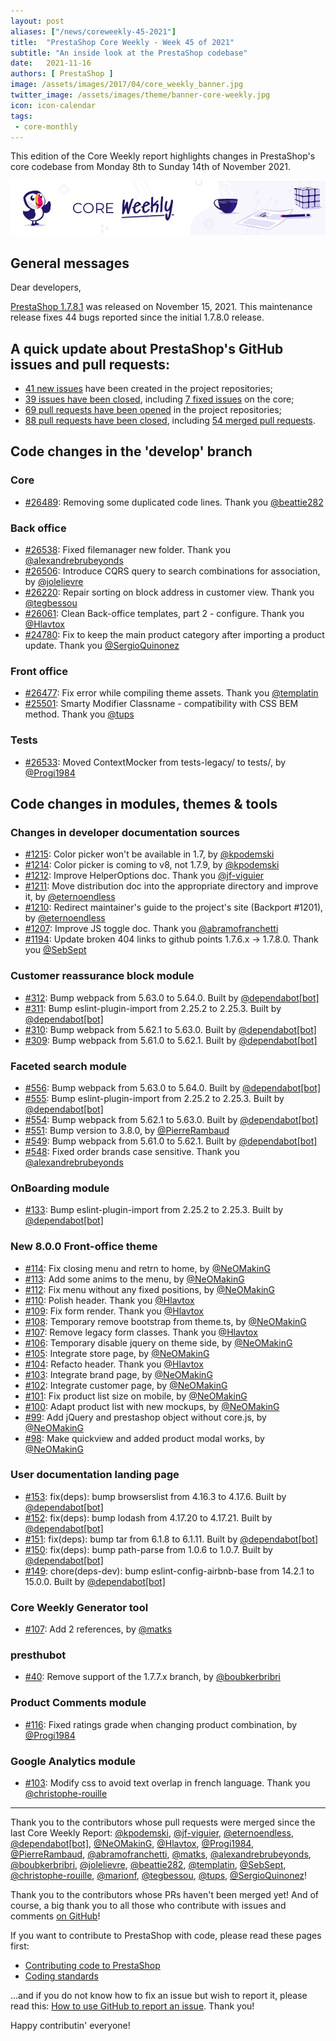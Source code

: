 ```yaml
---
layout: post
aliases: ["/news/coreweekly-45-2021"]
title:  "PrestaShop Core Weekly - Week 45 of 2021"
subtitle: "An inside look at the PrestaShop codebase"
date:   2021-11-16
authors: [ PrestaShop ]
image: /assets/images/2017/04/core_weekly_banner.jpg
twitter_image: /assets/images/theme/banner-core-weekly.jpg
icon: icon-calendar
tags:
 - core-monthly
---
```


This edition of the Core Weekly report highlights changes in PrestaShop's core codebase from Monday 8th to Sunday 14th of November 2021.

![Core Weekly banner](/assets/images/2018/12/banner-core-weekly.jpg)

## General messages

Dear developers,

[PrestaShop 1.7.8.1](https://build.prestashop.com/news/prestashop-1-7-8-1-maintenance-release/) was released on November 15, 2021. This maintenance release fixes 44 bugs reported since the initial 1.7.8.0 release.


## A quick update about PrestaShop's GitHub issues and pull requests:

- [41 new issues](https://github.com/search?q=org%3APrestaShop+is%3Apublic++-repo%3Aprestashop%2Fprestashop.github.io++is%3Aissue+created%3A2021-11-08..2021-11-14) have been created in the project repositories;
- [39 issues have been closed](https://github.com/search?q=org%3APrestaShop+is%3Apublic++-repo%3Aprestashop%2Fprestashop.github.io++is%3Aissue+closed%3A2021-11-08..2021-11-14), including [7 fixed issues](https://github.com/search?q=org%3APrestaShop+is%3Apublic++-repo%3Aprestashop%2Fprestashop.github.io++is%3Aissue+label%3Afixed+closed%3A2021-11-08..2021-11-14) on the core;
- [69 pull requests have been opened](https://github.com/search?q=org%3APrestaShop+is%3Apublic++-repo%3Aprestashop%2Fprestashop.github.io++is%3Apr+created%3A2021-11-08..2021-11-14) in the project repositories;
- [88 pull requests have been closed](https://github.com/search?q=org%3APrestaShop+is%3Apublic++-repo%3Aprestashop%2Fprestashop.github.io++is%3Apr+closed%3A2021-11-08..2021-11-14), including [54 merged pull requests](https://github.com/search?q=org%3APrestaShop+is%3Apublic++-repo%3Aprestashop%2Fprestashop.github.io++is%3Apr+merged%3A2021-11-08..2021-11-14).
        


## Code changes in the 'develop' branch


### Core
* [#26489](https://github.com/PrestaShop/PrestaShop/pull/26489): Removing some duplicated code lines. Thank you [@beattie282](https://github.com/beattie282)


### Back office
* [#26538](https://github.com/PrestaShop/PrestaShop/pull/26538): Fixed filemanager new folder. Thank you [@alexandrebrubeyonds](https://github.com/alexandrebrubeyonds)
* [#26506](https://github.com/PrestaShop/PrestaShop/pull/26506): Introduce CQRS query to search combinations for association, by [@jolelievre](https://github.com/jolelievre)
* [#26220](https://github.com/PrestaShop/PrestaShop/pull/26220): Repair sorting on block address in customer view. Thank you [@tegbessou](https://github.com/tegbessou)
* [#26061](https://github.com/PrestaShop/PrestaShop/pull/26061): Clean Back-office templates, part 2 - configure. Thank you [@Hlavtox](https://github.com/Hlavtox)
* [#24780](https://github.com/PrestaShop/PrestaShop/pull/24780): Fix to keep the main product category after importing a product update. Thank you [@SergioQuinonez](https://github.com/SergioQuinonez)


### Front office
* [#26477](https://github.com/PrestaShop/PrestaShop/pull/26477): Fix error while compiling theme assets. Thank you [@templatin](https://github.com/templatin)
* [#25501](https://github.com/PrestaShop/PrestaShop/pull/25501): Smarty Modifier Classname - compatibility with CSS BEM method. Thank you [@tups](https://github.com/tups)


### Tests
* [#26533](https://github.com/PrestaShop/PrestaShop/pull/26533): Moved ContextMocker from tests-legacy/ to tests/, by [@Progi1984](https://github.com/Progi1984)


## Code changes in modules, themes & tools


### Changes in developer documentation sources
* [#1215](https://github.com/PrestaShop/docs/pull/1215): Color picker won't be available in 1.7, by [@kpodemski](https://github.com/kpodemski)
* [#1214](https://github.com/PrestaShop/docs/pull/1214): Color picker is coming to v8, not 1.7.9, by [@kpodemski](https://github.com/kpodemski)
* [#1212](https://github.com/PrestaShop/docs/pull/1212): Improve HelperOptions doc. Thank you [@jf-viguier](https://github.com/jf-viguier)
* [#1211](https://github.com/PrestaShop/docs/pull/1211): Move distribution doc into the appropriate directory and improve it, by [@eternoendless](https://github.com/eternoendless)
* [#1210](https://github.com/PrestaShop/docs/pull/1210): Redirect maintainer's guide to the project's site (Backport #1201), by [@eternoendless](https://github.com/eternoendless)
* [#1207](https://github.com/PrestaShop/docs/pull/1207): Improve JS toggle doc. Thank you [@abramofranchetti](https://github.com/abramofranchetti)
* [#1194](https://github.com/PrestaShop/docs/pull/1194): Update broken 404 links to github points 1.7.6.x -> 1.7.8.0. Thank you [@SebSept](https://github.com/SebSept)


### Customer reassurance block module
* [#312](https://github.com/PrestaShop/blockreassurance/pull/312): Bump webpack from 5.63.0 to 5.64.0. Built by [@dependabot[bot]](https://github.com/apps/dependabot)
* [#311](https://github.com/PrestaShop/blockreassurance/pull/311): Bump eslint-plugin-import from 2.25.2 to 2.25.3. Built by [@dependabot[bot]](https://github.com/apps/dependabot)
* [#310](https://github.com/PrestaShop/blockreassurance/pull/310): Bump webpack from 5.62.1 to 5.63.0. Built by [@dependabot[bot]](https://github.com/apps/dependabot)
* [#309](https://github.com/PrestaShop/blockreassurance/pull/309): Bump webpack from 5.61.0 to 5.62.1. Built by [@dependabot[bot]](https://github.com/apps/dependabot)


### Faceted search module
* [#556](https://github.com/PrestaShop/ps_facetedsearch/pull/556): Bump webpack from 5.63.0 to 5.64.0. Built by [@dependabot[bot]](https://github.com/apps/dependabot)
* [#555](https://github.com/PrestaShop/ps_facetedsearch/pull/555): Bump eslint-plugin-import from 2.25.2 to 2.25.3. Built by [@dependabot[bot]](https://github.com/apps/dependabot)
* [#554](https://github.com/PrestaShop/ps_facetedsearch/pull/554): Bump webpack from 5.62.1 to 5.63.0. Built by [@dependabot[bot]](https://github.com/apps/dependabot)
* [#551](https://github.com/PrestaShop/ps_facetedsearch/pull/551): Bump version to 3.8.0, by [@PierreRambaud](https://github.com/PierreRambaud)
* [#549](https://github.com/PrestaShop/ps_facetedsearch/pull/549): Bump webpack from 5.61.0 to 5.62.1. Built by [@dependabot[bot]](https://github.com/apps/dependabot)
* [#548](https://github.com/PrestaShop/ps_facetedsearch/pull/548): Fixed order brands case sensitive. Thank you [@alexandrebrubeyonds](https://github.com/alexandrebrubeyonds)


### OnBoarding module
* [#133](https://github.com/PrestaShop/welcome/pull/133): Bump eslint-plugin-import from 2.25.2 to 2.25.3. Built by [@dependabot[bot]](https://github.com/apps/dependabot)


### New 8.0.0 Front-office theme
* [#114](https://github.com/PrestaShop/theme-refacto/pull/114): Fix closing menu and retrn to home, by [@NeOMakinG](https://github.com/NeOMakinG)
* [#113](https://github.com/PrestaShop/theme-refacto/pull/113): Add some anims to the menu, by [@NeOMakinG](https://github.com/NeOMakinG)
* [#112](https://github.com/PrestaShop/theme-refacto/pull/112): Fix menu without any fixed positions, by [@NeOMakinG](https://github.com/NeOMakinG)
* [#110](https://github.com/PrestaShop/theme-refacto/pull/110): Polish header. Thank you [@Hlavtox](https://github.com/Hlavtox)
* [#109](https://github.com/PrestaShop/theme-refacto/pull/109): Fix form render. Thank you [@Hlavtox](https://github.com/Hlavtox)
* [#108](https://github.com/PrestaShop/theme-refacto/pull/108): Temporary remove bootstrap from theme.ts, by [@NeOMakinG](https://github.com/NeOMakinG)
* [#107](https://github.com/PrestaShop/theme-refacto/pull/107): Remove legacy form classes. Thank you [@Hlavtox](https://github.com/Hlavtox)
* [#106](https://github.com/PrestaShop/theme-refacto/pull/106): Temporary disable jquery on theme side, by [@NeOMakinG](https://github.com/NeOMakinG)
* [#105](https://github.com/PrestaShop/theme-refacto/pull/105): Integrate store page, by [@NeOMakinG](https://github.com/NeOMakinG)
* [#104](https://github.com/PrestaShop/theme-refacto/pull/104): Refacto header. Thank you [@Hlavtox](https://github.com/Hlavtox)
* [#103](https://github.com/PrestaShop/theme-refacto/pull/103): Integrate brand page, by [@NeOMakinG](https://github.com/NeOMakinG)
* [#102](https://github.com/PrestaShop/theme-refacto/pull/102): Integrate customer page, by [@NeOMakinG](https://github.com/NeOMakinG)
* [#101](https://github.com/PrestaShop/theme-refacto/pull/101): Fix product list size on mobile, by [@NeOMakinG](https://github.com/NeOMakinG)
* [#100](https://github.com/PrestaShop/theme-refacto/pull/100): Adapt product list with new mockups, by [@NeOMakinG](https://github.com/NeOMakinG)
* [#99](https://github.com/PrestaShop/theme-refacto/pull/99): Add jQuery and prestashop object without core.js, by [@NeOMakinG](https://github.com/NeOMakinG)
* [#98](https://github.com/PrestaShop/theme-refacto/pull/98): Make quickview and added product modal works, by [@NeOMakinG](https://github.com/NeOMakinG)


### User documentation landing page
* [#153](https://github.com/PrestaShop/user-documentation-landing/pull/153): fix(deps): bump browserslist from 4.16.3 to 4.17.6. Built by [@dependabot[bot]](https://github.com/apps/dependabot)
* [#152](https://github.com/PrestaShop/user-documentation-landing/pull/152): fix(deps): bump lodash from 4.17.20 to 4.17.21. Built by [@dependabot[bot]](https://github.com/apps/dependabot)
* [#151](https://github.com/PrestaShop/user-documentation-landing/pull/151): fix(deps): bump tar from 6.1.8 to 6.1.11. Built by [@dependabot[bot]](https://github.com/apps/dependabot)
* [#150](https://github.com/PrestaShop/user-documentation-landing/pull/150): fix(deps): bump path-parse from 1.0.6 to 1.0.7. Built by [@dependabot[bot]](https://github.com/apps/dependabot)
* [#149](https://github.com/PrestaShop/user-documentation-landing/pull/149): chore(deps-dev): bump eslint-config-airbnb-base from 14.2.1 to 15.0.0. Built by [@dependabot[bot]](https://github.com/apps/dependabot)


### Core Weekly Generator tool
* [#107](https://github.com/PrestaShop/core-weekly-generator/pull/107): Add 2 references, by [@matks](https://github.com/matks)


### presthubot
* [#40](https://github.com/PrestaShop/presthubot/pull/40): Remove support of the 1.7.7.x branch, by [@boubkerbribri](https://github.com/boubkerbribri)


### Product Comments module
* [#116](https://github.com/PrestaShop/productcomments/pull/116): Fixed ratings grade when changing product combination, by [@Progi1984](https://github.com/Progi1984)


### Google Analytics module
* [#103](https://github.com/PrestaShop/ps_googleanalytics/pull/103): Modify css to avoid text overlap in french language. Thank you [@christophe-rouille](https://github.com/christophe-rouille)


<hr />

Thank you to the contributors whose pull requests were merged since the last Core Weekly Report: [@kpodemski](https://github.com/kpodemski), [@jf-viguier](https://github.com/jf-viguier), [@eternoendless](https://github.com/eternoendless), [@dependabot[bot]](https://github.com/apps/dependabot), [@NeOMakinG](https://github.com/NeOMakinG), [@Hlavtox](https://github.com/Hlavtox), [@Progi1984](https://github.com/Progi1984), [@PierreRambaud](https://github.com/PierreRambaud), [@abramofranchetti](https://github.com/abramofranchetti), [@matks](https://github.com/matks), [@alexandrebrubeyonds](https://github.com/alexandrebrubeyonds), [@boubkerbribri](https://github.com/boubkerbribri), [@jolelievre](https://github.com/jolelievre), [@beattie282](https://github.com/beattie282), [@templatin](https://github.com/templatin), [@SebSept](https://github.com/SebSept), [@christophe-rouille](https://github.com/christophe-rouille), [@marionf](https://github.com/marionf), [@tegbessou](https://github.com/tegbessou), [@tups](https://github.com/tups), [@SergioQuinonez](https://github.com/SergioQuinonez)!

Thank you to the contributors whose PRs haven't been merged yet! And of course, a big thank you to all those who contribute with issues and comments [on GitHub](https://github.com/PrestaShop/PrestaShop)!

If you want to contribute to PrestaShop with code, please read these pages first:

 * [Contributing code to PrestaShop](https://devdocs.prestashop.com/1.7/contribute/contribution-guidelines/)
 * [Coding standards](https://devdocs.prestashop.com/1.7/development/coding-standards/)

...and if you do not know how to fix an issue but wish to report it, please read this: [How to use GitHub to report an issue](https://devdocs.prestashop.com/1.7/contribute/contribute-reporting-issues/). Thank you!

Happy contributin' everyone!

